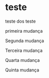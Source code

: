 # teste
teste dos teste

primeira mudança

Segunda mudança

Terceira mudança

Quarta mudança

Quinta mudança

